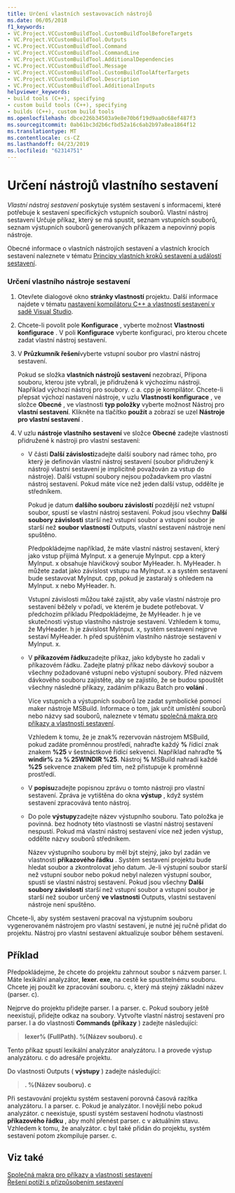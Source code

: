 ```yaml
---
title: Určení vlastních sestavovacích nástrojů
ms.date: 06/05/2018
f1_keywords:
- VC.Project.VCCustomBuildTool.CustomBuildToolBeforeTargets
- VC.Project.VCCustomBuildTool.Outputs
- VC.Project.VCCustomBuildTool.Command
- VC.Project.VCCustomBuildTool.CommandLine
- VC.Project.VCCustomBuildTool.AdditionalDependencies
- VC.Project.VCCustomBuildTool.Message
- VC.Project.VCCustomBuildTool.CustomBuildToolAfterTargets
- VC.Project.VCCustomBuildTool.Description
- VC.Project.VCCustomBuildTool.AdditionalInputs
helpviewer_keywords:
- build tools (C++), specifying
- custom build tools (C++), specifying
- builds (C++), custom build tools
ms.openlocfilehash: dbce226b34503a9e8e70b6f19d9aa0c68ef487f3
ms.sourcegitcommit: 0ab61bc3d2b6cfbd52a16c6ab2b97a8ea1864f12
ms.translationtype: MT
ms.contentlocale: cs-CZ
ms.lasthandoff: 04/23/2019
ms.locfileid: "62314751"
---
```

# <a name="specify-custom-build-tools"></a>Určení nástrojů vlastního sestavení

*Vlastní nástroj sestavení* poskytuje systém sestavení s informacemi, které potřebuje k sestavení specifických vstupních souborů. Vlastní nástroj sestavení Určuje příkaz, který se má spustit, seznam vstupních souborů, seznam výstupních souborů generovaných příkazem a nepovinný popis nástroje.

Obecné informace o vlastních nástrojích sestavení a vlastních krocích sestavení naleznete v tématu [Principy vlastních kroků sestavení a událostí sestavení](understanding-custom-build-steps-and-build-events.md).

### <a name="to-specify-a-custom-build-tool"></a>Určení vlastního nástroje sestavení

1. Otevřete dialogové okno **stránky vlastností** projektu. Další informace najdete v tématu [nastavení kompilátoru C++ a vlastností sestavení v sadě Visual Studio](working-with-project-properties.md).

1. Chcete-li povolit pole **Konfigurace** , vyberte možnost **Vlastnosti konfigurace** . V poli **Konfigurace** vyberte konfiguraci, pro kterou chcete zadat vlastní nástroj sestavení.

1. V **Průzkumník řešení**vyberte vstupní soubor pro vlastní nástroj sestavení.

   Pokud se složka **vlastních nástrojů sestavení** nezobrazí, Přípona souboru, kterou jste vybrali, je přidružená k výchozímu nástroji. Například výchozí nástroj pro soubory. c a. cpp je kompilátor. Chcete-li přepsat výchozí nastavení nástroje, v uzlu **Vlastnosti konfigurace** , ve složce **Obecné** , ve vlastnosti **typ položky** vyberte možnost Nástroj pro **vlastní sestavení**. Klikněte na tlačítko **použít** a zobrazí se uzel **Nástroje pro vlastní sestavení** .

1. V uzlu **nástroje vlastního sestavení** ve složce **Obecné** zadejte vlastnosti přidružené k nástroji pro vlastní sestavení:

   - V části **Další závislosti**zadejte další soubory nad rámec toho, pro který je definován vlastní nástroj sestavení (soubor přidružený k nástroji vlastní sestavení je implicitně považován za vstup do nástroje). Další vstupní soubory nejsou požadavkem pro vlastní nástroj sestavení. Pokud máte více než jeden další vstup, oddělte je středníkem.

      Pokud je datum **dalšího souboru závislostí** pozdější než vstupní soubor, spustí se vlastní nástroj sestavení. Pokud jsou všechny **Další soubory závislosti** starší než vstupní soubor a vstupní soubor je starší než **soubor vlastností** Outputs, vlastní sestavení nástroje není spuštěno.

      Předpokládejme například, že máte vlastní nástroj sestavení, který jako vstup přijímá MyInput. x a generuje MyInput. cpp a který MyInput. x obsahuje hlavičkový soubor MyHeader. h. MyHeader. h můžete zadat jako závislost vstupu na MyInput. x a systém sestavení bude sestavovat MyInput. cpp, pokud je zastaralý s ohledem na MyInput. x nebo MyHeader. h.

      Vstupní závislosti můžou také zajistit, aby vaše vlastní nástroje pro sestavení běžely v pořadí, ve kterém je budete potřebovat. V předchozím příkladu Předpokládejme, že MyHeader. h je ve skutečnosti výstup vlastního nástroje sestavení. Vzhledem k tomu, že MyHeader. h je závislost MyInput. x, systém sestavení nejprve sestaví MyHeader. h před spuštěním vlastního nástroje sestavení v MyInput. x.

   - V **příkazovém řádku**zadejte příkaz, jako kdybyste ho zadali v příkazovém řádku. Zadejte platný příkaz nebo dávkový soubor a všechny požadované vstupní nebo výstupní soubory. Před názvem dávkového souboru zajistěte, aby se zajistilo, že se budou spouštět všechny následné příkazy, zadáním příkazu Batch pro **volání** .

      Více vstupních a výstupních souborů lze zadat symbolické pomocí maker nástroje MSBuild. Informace o tom, jak určit umístění souborů nebo názvy sad souborů, naleznete v tématu [společná makra pro příkazy a vlastnosti sestavení](reference/common-macros-for-build-commands-and-properties.md).

      Vzhledem k tomu, že je znak% rezervován nástrojem MSBuild, pokud zadáte proměnnou prostředí, nahraďte každý **%** řídicí znak znakem **%25** v šestnáctkové řídicí sekvenci. Například nahraďte **% windir%** za **% 25WINDIR %25**. Nástroj **%** MSBuild nahradí každé **%25** sekvence znakem před tím, než přistupuje k proměnné prostředí.

   - V **popisu**zadejte popisnou zprávu o tomto nástroji pro vlastní sestavení. Zpráva je vytištěna do okna **výstup** , když systém sestavení zpracovává tento nástroj.

   - Do pole **výstupy**zadejte název výstupního souboru. Tato položka je povinná. bez hodnoty této vlastnosti se vlastní nástroj sestavení nespustí. Pokud má vlastní nástroj sestavení více než jeden výstup, oddělte názvy souborů středníkem.

      Název výstupního souboru by měl být stejný, jako byl zadán ve vlastnosti **příkazového řádku** . Systém sestavení projektu bude hledat soubor a zkontrolovat jeho datum. Je-li výstupní soubor starší než vstupní soubor nebo pokud nebyl nalezen výstupní soubor, spustí se vlastní nástroj sestavení. Pokud jsou všechny **Další soubory závislostí** starší než vstupní soubor a vstupní soubor je starší než soubor určený **ve vlastnosti** Outputs, vlastní sestavení nástroje není spuštěno.

Chcete-li, aby systém sestavení pracoval na výstupním souboru vygenerovaném nástrojem pro vlastní sestavení, je nutné jej ručně přidat do projektu. Nástroj pro vlastní sestavení aktualizuje soubor během sestavení.

## <a name="example"></a>Příklad

Předpokládejme, že chcete do projektu zahrnout soubor s názvem parser. l. Máte lexikální analyzátor, **lexer. exe**, na cestě ke spustitelnému souboru. Chcete jej použít ke zpracování souboru. c, který má stejný základní název (parser. c).

Nejprve do projektu přidejte parser. l a parser. c. Pokud soubory ještě neexistují, přidejte odkaz na soubory. Vytvořte vlastní nástroj sestavení pro parser. l a do vlastnosti **Commands (příkazy** ) zadejte následující:

> **lexer% (FullPath). \%(Název souboru). c**

Tento příkaz spustí lexikální analyzátor analyzátoru. l a provede výstup analyzátoru. c do adresáře projektu.

Do vlastnosti Outputs ( **výstupy** ) zadejte následující:

> **. \%(Název souboru). c**

Při sestavování projektu systém sestavení porovná časová razítka analyzátoru. l a parser. c. Pokud je analyzátor. l novější nebo pokud analyzátor. c neexistuje, spustí systém sestavení hodnotu vlastnosti **příkazového řádku** , aby mohl přenést parser. c v aktuálním stavu. Vzhledem k tomu, že analyzátor. c byl také přidán do projektu, systém sestavení potom zkompiluje parser. c.

## <a name="see-also"></a>Viz také

[Společná makra pro příkazy a vlastnosti sestavení](reference/common-macros-for-build-commands-and-properties.md)<br>
[Řešení potíží s přizpůsobením sestavení](troubleshooting-build-customizations.md)
